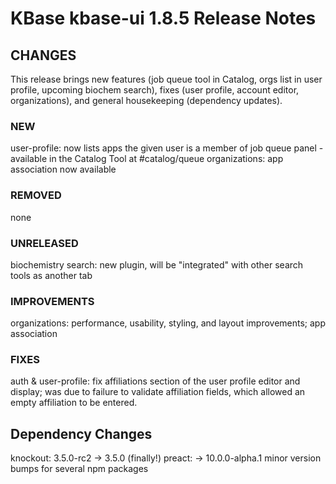 # KBase kbase-ui 1.8.5 Release Notes

## CHANGES

This release brings new features (job queue tool in Catalog, orgs list in user profile, upcoming biochem search), fixes (user profile, account editor, organizations), and general housekeeping (dependency updates).

### NEW

user-profile: now lists apps the given user is a member of
job queue panel - available in the Catalog Tool at #catalog/queue
organizations: app association now available

### REMOVED

none

### UNRELEASED

biochemistry search: new plugin, will be "integrated" with other search tools as another tab

### IMPROVEMENTS

organizations: performance, usability, styling, and layout improvements; app association

### FIXES

auth & user-profile: fix affiliations section of the user profile editor and display; was due to failure to validate affiliation fields, which allowed an empty
affiliation to be entered.

## Dependency Changes

knockout: 3.5.0-rc2 -> 3.5.0 (finally!)
preact: -> 10.0.0-alpha.1
minor version bumps for several npm packages
